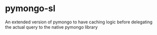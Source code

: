 # pymongo-sl
An extended version of pymongo to have caching logic before delegating the actual query to the native pymongo library
